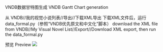 VNDB数据甘特图生成 VNDB Gantt Chart generation

从 VNDB//我的视觉小说列表//导出//下载XML导出 下载XML文件后，运行 data_formal.py（参照“VNDB优先原文和中文化”脚本）
download the XML file from VNDB//My Visual Novel List//Export//Download XML export, then run the data_formal.py

预览 Preview
![](C:\Users\1\AppData\Roaming\marktext\images\2025-03-19-20-50-46-image.png)
